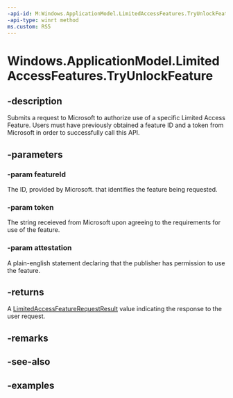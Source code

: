 ```yaml
---
-api-id: M:Windows.ApplicationModel.LimitedAccessFeatures.TryUnlockFeature(System.String,System.String,System.String)
-api-type: winrt method
ms.custom: RS5
---
```


<!-- Method syntax.
public LimitedAccessFeatureRequestResult LimitedAccessFeatures.TryUnlockFeature(String featureId, String token, String attestation)
-->

# Windows.ApplicationModel.LimitedAccessFeatures.TryUnlockFeature

## -description

Submits a request to Microsoft to authorize use of a specific Limited Access Feature. Users must have previously obtained a feature ID and a token from Microsoft in order to successfully call this API.

## -parameters
### -param featureId

The ID, provided by Microsoft. that identifies the feature being requested.

### -param token

The string receieved from Microsoft upon agreeing to the requirements for use of the feature.

### -param attestation

A plain-english statement declaring that the publisher has permission to use the feature.

## -returns

A [LimitedAccessFeatureRequestResult](limitedaccessfeaturerequestresult.md) value indicating the response to the user request.

## -remarks

## -see-also

## -examples

